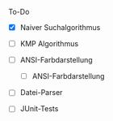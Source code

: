 To-Do
- [x] Naiver Suchalgorithmus
- [ ] KMP Algorithmus
- [ ] ANSI-Farbdarstellung
  - [ ] ANSI-Farbdarstellung
- [ ] Datei-Parser
- [ ] JUnit-Tests

